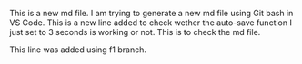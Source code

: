 This is a new md file.
I am trying to generate a new md file using Git bash in VS Code. This is a new line added to check wether the auto-save function I just set to 3 seconds is working or not.
This is to check the md file.



This line was added using f1 branch.